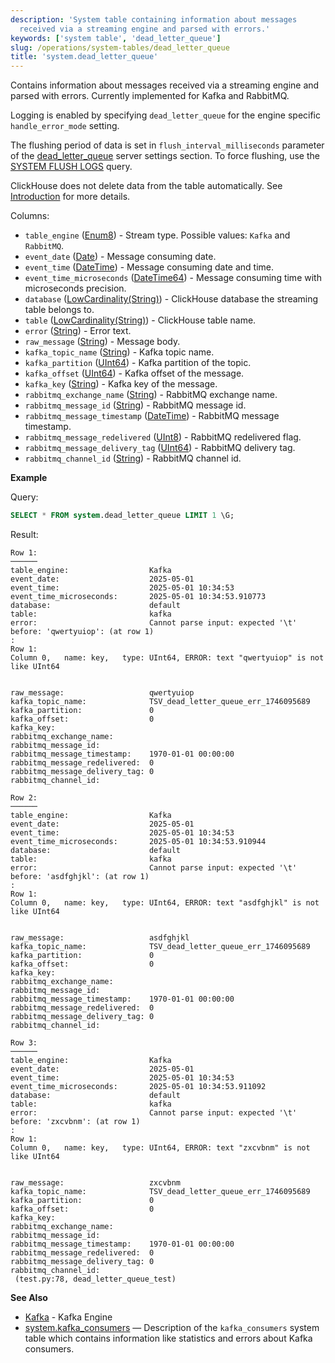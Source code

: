 ```yaml
---
description: 'System table containing information about messages
  received via a streaming engine and parsed with errors.'
keywords: ['system table', 'dead_letter_queue']
slug: /operations/system-tables/dead_letter_queue
title: 'system.dead_letter_queue'
---
```


Contains information about messages received via a streaming engine and parsed with errors. Currently implemented for Kafka and RabbitMQ.

Logging is enabled by specifying `dead_letter_queue` for the engine specific `handle_error_mode` setting.

The flushing period of data is set in `flush_interval_milliseconds` parameter of the [dead_letter_queue](../../operations/server-configuration-parameters/settings.md#dead_letter_queue) server settings section. To force flushing, use the [SYSTEM FLUSH LOGS](/sql-reference/statements/system#flush-logs) query.

ClickHouse does not delete data from the table automatically. See [Introduction](../../operations/system-tables/overview.md#system-tables-introduction) for more details.

Columns:

- `table_engine` ([Enum8](../../sql-reference/data-types/enum.md)) - Stream type. Possible values: `Kafka` and `RabbitMQ`.
- `event_date` ([Date](../../sql-reference/data-types/date.md)) - Message consuming date.
- `event_time` ([DateTime](../../sql-reference/data-types/datetime.md)) - Message consuming date and time.
- `event_time_microseconds` ([DateTime64](../../sql-reference/data-types/datetime64.md)) - Message consuming time with microseconds precision.
- `database` ([LowCardinality(String)](../../sql-reference/data-types/string.md)) - ClickHouse database the streaming table belongs to.
- `table` ([LowCardinality(String)](../../sql-reference/data-types/string.md)) - ClickHouse table name.
- `error` ([String](../../sql-reference/data-types/string.md)) - Error text.
- `raw_message` ([String](../../sql-reference/data-types/string.md)) - Message body.
- `kafka_topic_name` ([String](../../sql-reference/data-types/string.md)) - Kafka topic name.
- `kafka_partition` ([UInt64](../../sql-reference/data-types/int-uint.md)) - Kafka partition of the topic.
- `kafka_offset` ([UInt64](../../sql-reference/data-types/int-uint.md)) - Kafka offset of the message.
- `kafka_key` ([String](../../sql-reference/data-types/string.md)) - Kafka key of the message.
- `rabbitmq_exchange_name` ([String](../../sql-reference/data-types/string.md)) - RabbitMQ exchange name.
- `rabbitmq_message_id` ([String](../../sql-reference/data-types/string.md)) - RabbitMQ message id.
- `rabbitmq_message_timestamp` ([DateTime](../../sql-reference/data-types/datetime.md)) - RabbitMQ message timestamp.
- `rabbitmq_message_redelivered` ([UInt8](../../sql-reference/data-types/int-uint.md)) - RabbitMQ redelivered flag.
- `rabbitmq_message_delivery_tag` ([UInt64](../../sql-reference/data-types/int-uint.md)) - RabbitMQ delivery tag.
- `rabbitmq_channel_id` ([String](../../sql-reference/data-types/string.md)) - RabbitMQ channel id.

**Example**

Query:

``` sql
SELECT * FROM system.dead_letter_queue LIMIT 1 \G;
```

Result:

``` text
Row 1:
──────
table_engine:                  Kafka
event_date:                    2025-05-01
event_time:                    2025-05-01 10:34:53
event_time_microseconds:       2025-05-01 10:34:53.910773
database:                      default
table:                         kafka
error:                         Cannot parse input: expected '\t' before: 'qwertyuiop': (at row 1)
:
Row 1:
Column 0,   name: key,   type: UInt64, ERROR: text "qwertyuiop" is not like UInt64


raw_message:                   qwertyuiop
kafka_topic_name:              TSV_dead_letter_queue_err_1746095689
kafka_partition:               0
kafka_offset:                  0
kafka_key:
rabbitmq_exchange_name:
rabbitmq_message_id:
rabbitmq_message_timestamp:    1970-01-01 00:00:00
rabbitmq_message_redelivered:  0
rabbitmq_message_delivery_tag: 0
rabbitmq_channel_id:

Row 2:
──────
table_engine:                  Kafka
event_date:                    2025-05-01
event_time:                    2025-05-01 10:34:53
event_time_microseconds:       2025-05-01 10:34:53.910944
database:                      default
table:                         kafka
error:                         Cannot parse input: expected '\t' before: 'asdfghjkl': (at row 1)
:
Row 1:
Column 0,   name: key,   type: UInt64, ERROR: text "asdfghjkl" is not like UInt64


raw_message:                   asdfghjkl
kafka_topic_name:              TSV_dead_letter_queue_err_1746095689
kafka_partition:               0
kafka_offset:                  0
kafka_key:
rabbitmq_exchange_name:
rabbitmq_message_id:
rabbitmq_message_timestamp:    1970-01-01 00:00:00
rabbitmq_message_redelivered:  0
rabbitmq_message_delivery_tag: 0
rabbitmq_channel_id:

Row 3:
──────
table_engine:                  Kafka
event_date:                    2025-05-01
event_time:                    2025-05-01 10:34:53
event_time_microseconds:       2025-05-01 10:34:53.911092
database:                      default
table:                         kafka
error:                         Cannot parse input: expected '\t' before: 'zxcvbnm': (at row 1)
:
Row 1:
Column 0,   name: key,   type: UInt64, ERROR: text "zxcvbnm" is not like UInt64


raw_message:                   zxcvbnm
kafka_topic_name:              TSV_dead_letter_queue_err_1746095689
kafka_partition:               0
kafka_offset:                  0
kafka_key:
rabbitmq_exchange_name:
rabbitmq_message_id:
rabbitmq_message_timestamp:    1970-01-01 00:00:00
rabbitmq_message_redelivered:  0
rabbitmq_message_delivery_tag: 0
rabbitmq_channel_id:
 (test.py:78, dead_letter_queue_test)

```

**See Also**

- [Kafka](/engines/table-engines/integrations/kafka.md) - Kafka Engine
- [system.kafka_consumers](/operations/system-tables/kafka_consumers.md) — Description of the `kafka_consumers` system table which contains information like statistics and errors about Kafka consumers.
